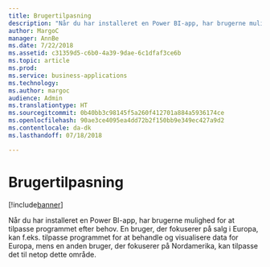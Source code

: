 ```yaml
---
title: Brugertilpasning
description: "Når du har installeret en Power BI-app, har brugerne mulighed for at tilpasse programmet efter behov."
author: MargoC
manager: AnnBe
ms.date: 7/22/2018
ms.assetid: c31359d5-c6b0-4a39-9dae-6c1dfaf3ce6b
ms.topic: article
ms.prod: 
ms.service: business-applications
ms.technology: 
ms.author: margoc
audience: Admin
ms.translationtype: HT
ms.sourcegitcommit: 0b40bb3c98145f5a260f412701a884a5936174ce
ms.openlocfilehash: 90ae3ce4095ea4dd72b2f150bb9e349ec427a9d2
ms.contentlocale: da-dk
ms.lasthandoff: 07/18/2018

---
```

# <a name="personalization"></a>Brugertilpasning

[!include[banner](../../../includes/banner.md)]

Når du har installeret en Power BI-app, har brugerne mulighed for at tilpasse programmet efter behov. En bruger, der fokuserer på salg i Europa, kan f.eks. tilpasse programmet for at behandle og visualisere data for Europa, mens en anden bruger, der fokuserer på Nordamerika, kan tilpasse det til netop dette område.

